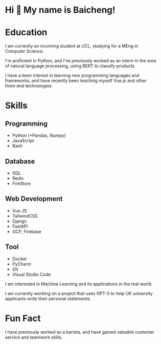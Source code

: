 # Hi 👋 My name is Baicheng!

# Education

I am currently an incoming student at UCL, studying for a MEng in Computer Science. 

I'm proficient in Python, and I've previously worked as an intern in the area of natural language processing, using BERT to classify products.

I have a keen interest in learning new programming languages and frameworks, and have recently been teaching myself Vue.js and other front-end technologies. 

# Skills

## Programming
- Python (+Pandas, Numpy)
- JavaScript
- Bash
## Database
- SQL
- Redis
- FireStore
## Web Development
- Vue JS
- TailwindCSS
- Django
- FastAPI
- GCP, Firebase
## Tool
- Docker
- PyCharm
- Git
- Visual Studio Code

I am interested in Machine Learning and its applications in the real world. 

I am currently working on a project that uses GPT-3 to help UK university applicants write their personal statements.

# Fun Fact

I have previously worked as a barista, and have gained valuable customer service and teamwork skills.
